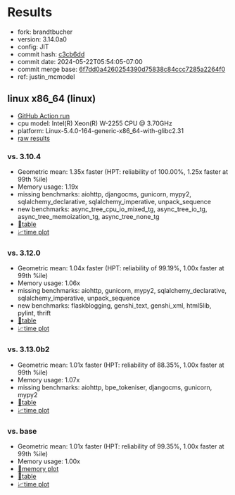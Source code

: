 # Results

- fork: brandtbucher
- version: 3.14.0a0
- config: JIT
- commit hash: [c3cb6dd](https://github.com/brandtbucher/cpython/commit/c3cb6dd)
- commit date: 2024-05-22T05:54:05-07:00
- commit merge base: [6f7dd0a4260254390d75838c84ccc7285a2264f0](https://github.com/brandtbucher/cpython/commit/6f7dd0a4260254390d75838c84ccc7285a2264f0)
- ref: justin_mcmodel

## linux x86_64 (linux)

- [GitHub Action run](https://github.com/faster-cpython/benchmarking/actions/runs/9192698890)
- cpu model: Intel(R) Xeon(R) W-2255 CPU @ 3.70GHz
- platform: Linux-5.4.0-164-generic-x86_64-with-glibc2.31
- [raw results](bm-20240522-linux-x86_64-brandtbucher-justin_mcmodel-3.14.0a0-c3cb6dd.json)

### vs. 3.10.4

- Geometric mean: 1.35x faster (HPT: reliability of 100.00%, 1.25x faster at 99th %ile)
- Memory usage: 1.19x
- missing benchmarks: aiohttp, djangocms, gunicorn, mypy2, sqlalchemy_declarative, sqlalchemy_imperative, unpack_sequence
- new benchmarks: async_tree_cpu_io_mixed_tg, async_tree_io_tg, async_tree_memoization_tg, async_tree_none_tg
- [📄table](bm-20240522-linux-x86_64-brandtbucher-justin_mcmodel-3.14.0a0-c3cb6dd-vs-3.10.4.md)
- [📈time plot](bm-20240522-linux-x86_64-brandtbucher-justin_mcmodel-3.14.0a0-c3cb6dd-vs-3.10.4.svg)

### vs. 3.12.0

- Geometric mean: 1.04x faster (HPT: reliability of 99.19%, 1.00x faster at 99th %ile)
- Memory usage: 1.06x
- missing benchmarks: aiohttp, gunicorn, mypy2, sqlalchemy_declarative, sqlalchemy_imperative, unpack_sequence
- new benchmarks: flaskblogging, genshi_text, genshi_xml, html5lib, pylint, thrift
- [📄table](bm-20240522-linux-x86_64-brandtbucher-justin_mcmodel-3.14.0a0-c3cb6dd-vs-3.12.0.md)
- [📈time plot](bm-20240522-linux-x86_64-brandtbucher-justin_mcmodel-3.14.0a0-c3cb6dd-vs-3.12.0.svg)

### vs. 3.13.0b2

- Geometric mean: 1.01x faster (HPT: reliability of 88.35%, 1.00x faster at 99th %ile)
- Memory usage: 1.07x
- missing benchmarks: aiohttp, bpe_tokeniser, djangocms, gunicorn, mypy2
- [📄table](bm-20240522-linux-x86_64-brandtbucher-justin_mcmodel-3.14.0a0-c3cb6dd-vs-3.13.0b2.md)
- [📈time plot](bm-20240522-linux-x86_64-brandtbucher-justin_mcmodel-3.14.0a0-c3cb6dd-vs-3.13.0b2.svg)

### vs. base

- Geometric mean: 1.01x faster (HPT: reliability of 99.35%, 1.00x faster at 99th %ile)
- Memory usage: 1.00x
- [🧠memory plot](bm-20240522-linux-x86_64-brandtbucher-justin_mcmodel-3.14.0a0-c3cb6dd-vs-base-mem.svg)
- [📄table](bm-20240522-linux-x86_64-brandtbucher-justin_mcmodel-3.14.0a0-c3cb6dd-vs-base.md)
- [📈time plot](bm-20240522-linux-x86_64-brandtbucher-justin_mcmodel-3.14.0a0-c3cb6dd-vs-base.svg)

